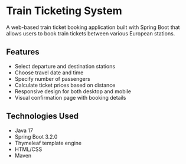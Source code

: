 # Train Ticketing System

A web-based train ticket booking application built with Spring Boot that allows users to book train tickets between various European stations.

## Features
- Select departure and destination stations
- Choose travel date and time
- Specify number of passengers
- Calculate ticket prices based on distance
- Responsive design for both desktop and mobile
- Visual confirmation page with booking details

## Technologies Used
- Java 17
- Spring Boot 3.2.0
- Thymeleaf template engine
- HTML/CSS
- Maven
